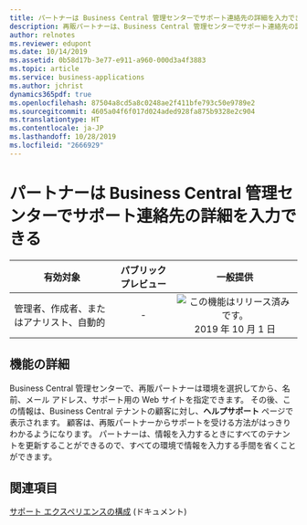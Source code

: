 ```yaml
---
title: パートナーは Business Central 管理センターでサポート連絡先の詳細を入力できる
description: 再販パートナーは、Business Central 管理センターでサポート連絡先の詳細を入力できるため、顧客は正しいサポート チャネルを確認できます。
author: relnotes
ms.reviewer: edupont
ms.date: 10/14/2019
ms.assetid: 0b58d17b-3e77-e911-a960-000d3a4f3883
ms.topic: article
ms.service: business-applications
ms.author: jchrist
dynamics365pdf: true
ms.openlocfilehash: 87504a8cd5a8c0248ae2f411bfe793c50e9789e2
ms.sourcegitcommit: 4605a04f6f017d024aded928fa875b9328e2c904
ms.translationtype: HT
ms.contentlocale: ja-JP
ms.lasthandoff: 10/28/2019
ms.locfileid: "2666929"
---
```

# <a name="partners-can-enter-support-contact-details-in-the-business-central-administration-center"></a>パートナーは Business Central 管理センターでサポート連絡先の詳細を入力できる


| 有効対象    |  パブリック プレビュー | 一般提供 | 
| ---------- | :----------: |:----------: |
|管理者、作成者、またはアナリスト、自動的|-| ![この機能はリリース済みです。](/dynamics365-release-plan/media/green-checkmark.png "この機能はリリース済みです。") 2019 年 10 月 1 日|






## <a name="feature-details"></a>機能の詳細
<!--feature detail start -->
Business Central 管理センターで、再販パートナーは環境を選択してから、名前、メール アドレス、サポート用の Web サイトを指定できます。 その後、この情報は、Business Central テナントの顧客に対し、**ヘルプサポート** ページで表示されます。 顧客は、再販パートナーからサポートを受ける方法がはっきりわかるようになります。 パートナーは、情報を入力するときにすべてのテナントを更新することができるので、すべての環境で情報を入力する手間を省くことができます。
<!--feature detail end -->










## <a name="see-also"></a>関連項目

[サポート エクスペリエンスの構成](https://docs.microsoft.com/dynamics365/business-central/dev-itpro/technical-support#configuring-the-support-experience) (ドキュメント)
